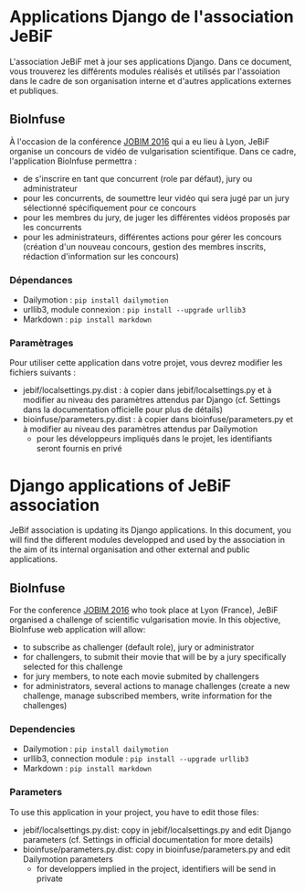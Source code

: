 # Applications Django de l'association JeBiF

L'association JeBiF met à jour ses applications Django. Dans ce document,
vous trouverez les différents modules réalisés et utilisés par l'assoiation dans
le cadre de son organisation interne et d'autres applications externes et publiques.

## BioInfuse

À l'occasion de la conférence [JOBIM 2016](http://jobim2016.sciencesconf.org/) qui a eu
lieu à Lyon, JeBiF organise un concours de vidéo de vulgarisation scientifique.
Dans ce cadre, l'application BioInfuse permettra :

* de s'inscrire en tant que concurrent (role par défaut), jury ou administrateur
* pour les concurrents, de soumettre leur vidéo qui sera jugé par un jury sélectionné
spécifiquement pour ce concours
* pour les membres du jury, de juger les différentes vidéos proposés par les concurrents
* pour les administrateurs, différentes actions pour gérer les concours (création d'un nouveau
concours, gestion des membres inscrits, rédaction d'information sur les concours)

### Dépendances

* Dailymotion : `pip install dailymotion`
* urllib3, module connexion : `pip install --upgrade urllib3`
* Markdown : `pip install markdown`

### Paramètrages

Pour utiliser cette application dans votre projet, vous devrez modifier les fichiers suivants :

* jebif/localsettings.py.dist : à copier dans jebif/localsettings.py et à modifier au niveau des paramètres attendus par Django (cf. Settings dans la documentation officielle pour plus de détails)
* bioinfuse/parameters.py.dist : à copier dans bioinfuse/parameters.py et à modifier au niveau des paramètres attendus par Dailymotion
  * pour les développeurs impliqués dans le projet, les identifiants seront fournis en privé

# Django applications of JeBiF association

JeBif association is updating its Django applications. In this document, you
will find the different modules developped and used by the association in the aim
of its internal organisation and other external and public applications.

## BioInfuse

For the conference [JOBIM 2016](http://jobim2016.sciencesconf.org/) who took place at Lyon (France),
JeBiF organised a challenge of scientific vulgarisation movie. In this objective, BioInfuse
web application will allow:

* to subscribe as challenger (default role), jury or administrator
* for challengers, to submit their movie that will be by a jury specifically selected for this
challenge
* for jury members, to note each movie submited by challengers
* for administrators, several actions to manage challenges (create a new challenge, manage subscribed
  members, write information for the challenges)

### Dependencies

* Dailymotion : `pip install dailymotion`
* urllib3, connection module : `pip install --upgrade urllib3`
* Markdown : `pip install markdown`

### Parameters

To use this application in your project, you have to edit those files:

* jebif/localsettings.py.dist: copy in jebif/localsettings.py and edit Django parameters (cf. Settings in official
  documentation for more details)
* bioinfuse/parameters.py.dist: copy in bioinfuse/parameters.py and edit Dailymotion parameters
  * for developpers implied in the project, identifiers will be send in private
